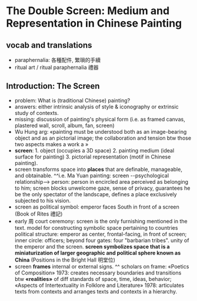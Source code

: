 # The Double Screen: Medium and Representation in Chinese Painting
## vocab and translations
- paraphernalia: 各種配件, 繁瑣的手續
- ritual art / ritual paraphernalia 禮器
## Introduction: The Screen
- problem: What is (traditional Chinese) painting?
- answers: either intrinsic analysis of style & iconography or extrinsic study of contexts.
- missing: discussion of painting's physical form (i.e. as framed canvas, plastered wall, scroll, album, fan, screen)
- Wu Hung arg: «painting must be understood both as an image-bearing object and as an pictorial image; the collaboration and tension btw those two aspects makes a work a <painting>»
- **screen**: 1. object (occupies a 3D space) 2. painting medium (ideal surface for painting) 3. pictorial representation (motif in Chinese painting).
- screen transforms space into **places** that are definable, manageable, and obtainable.
^^i.e.  Ma Yuan painting: screen --psychological relationship--> person: person in encircled area perceived as belonging to him; screen blocks unwelcome gaze, sense of privacy, guarantees he be the only spectator of the landscape, defines a place exclusively subjected to his vision.
- screen as political symbol: emperor faces South in front of a screen (Book of Rites 禮記)
- early 周 court ceremony: screen is the only furnishing mentioned in the text. model for constructing symbolic space pertaining to countries political structure: emperor as center, frontal-facing, in front of screen; inner circle: officers; beyond four gates: four "barbarian tribes". unity of the emperor and the screen. **screen symbolizes space that is a miniaturization of larger geographic and political sphere known as China** (Positions in the Bright Hall 明堂位)
- screen **frames** internal or external signs.
^^ scholars on frame: «Poetics of Composition» 1973: creates necessary boundaries and transitions btw **«realities»** of diff standards of space, time, ideas, behavior; «Aspects of Intertextuality in Folklore and Literature» 1978: articulates texts from contexts and arranges texts and contexts in a hierarchy.
